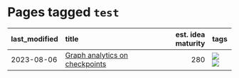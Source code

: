 # Pages tagged `test`

|last_modified|title|est. idea maturity|tags
|:---|:---|---:|:---|
|2023-08-06|[Graph analytics on checkpoints](../Graph_analytics_on_checkpoints.md)|280|[![](https://img.shields.io/badge/tag-from_issue-b7fb0)](../tags/from_issue.md) [![](https://img.shields.io/badge/tag-test-db71cb)](../tags/test.md)|